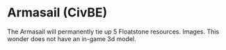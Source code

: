 # Armasail (CivBE)

The Armasail will permanently tie up 5 Floatstone resources.
Images.
This wonder does not have an in-game 3d model.